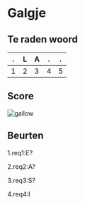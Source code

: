 # Galgje

## Te raden woord

|.|L|A|.|.|
|-|-|-|-|-|
|1|2|3|4|5|

## Score
![gallow](./images/3.png)

## Beurten
1.req1:E? 


2.req2:A?

3.req3:S?


4.req4:I
